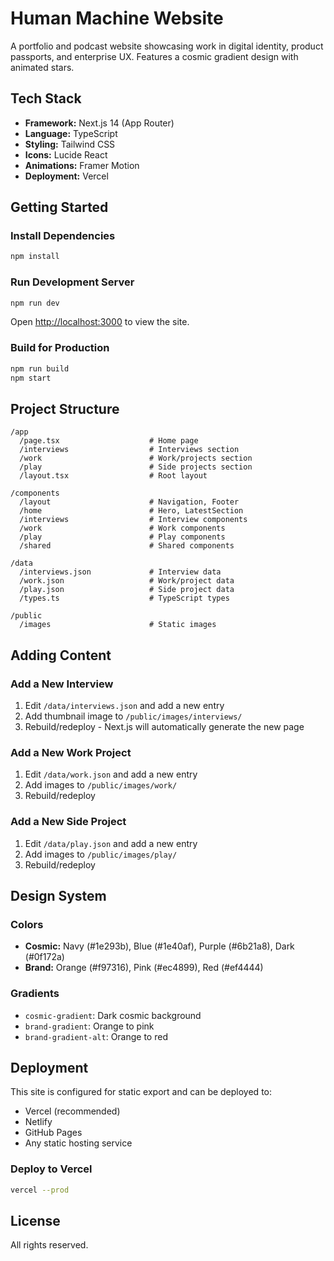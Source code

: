 # Human Machine Website

A portfolio and podcast website showcasing work in digital identity, product passports, and enterprise UX. Features a cosmic gradient design with animated stars.

## Tech Stack

- **Framework:** Next.js 14 (App Router)
- **Language:** TypeScript
- **Styling:** Tailwind CSS
- **Icons:** Lucide React
- **Animations:** Framer Motion
- **Deployment:** Vercel

## Getting Started

### Install Dependencies

```bash
npm install
```

### Run Development Server

```bash
npm run dev
```

Open [http://localhost:3000](http://localhost:3000) to view the site.

### Build for Production

```bash
npm run build
npm start
```

## Project Structure

```
/app
  /page.tsx                    # Home page
  /interviews                  # Interviews section
  /work                        # Work/projects section
  /play                        # Side projects section
  /layout.tsx                  # Root layout

/components
  /layout                      # Navigation, Footer
  /home                        # Hero, LatestSection
  /interviews                  # Interview components
  /work                        # Work components
  /play                        # Play components
  /shared                      # Shared components

/data
  /interviews.json             # Interview data
  /work.json                   # Work/project data
  /play.json                   # Side project data
  /types.ts                    # TypeScript types

/public
  /images                      # Static images
```

## Adding Content

### Add a New Interview

1. Edit `/data/interviews.json` and add a new entry
2. Add thumbnail image to `/public/images/interviews/`
3. Rebuild/redeploy - Next.js will automatically generate the new page

### Add a New Work Project

1. Edit `/data/work.json` and add a new entry
2. Add images to `/public/images/work/`
3. Rebuild/redeploy

### Add a New Side Project

1. Edit `/data/play.json` and add a new entry
2. Add images to `/public/images/play/`
3. Rebuild/redeploy

## Design System

### Colors

- **Cosmic:** Navy (#1e293b), Blue (#1e40af), Purple (#6b21a8), Dark (#0f172a)
- **Brand:** Orange (#f97316), Pink (#ec4899), Red (#ef4444)

### Gradients

- `cosmic-gradient`: Dark cosmic background
- `brand-gradient`: Orange to pink
- `brand-gradient-alt`: Orange to red

## Deployment

This site is configured for static export and can be deployed to:

- Vercel (recommended)
- Netlify
- GitHub Pages
- Any static hosting service

### Deploy to Vercel

```bash
vercel --prod
```

## License

All rights reserved.

